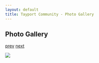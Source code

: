 ```yaml
---
layout: default
title: Tayport Community - Photo Gallery
---
```

## Photo Gallery

[prev](http://tayport.org.uk/photo/389) [next](http://tayport.org.uk/photo/391)

![ ](http://tayport.org.uk/media/390.jpg " ")

